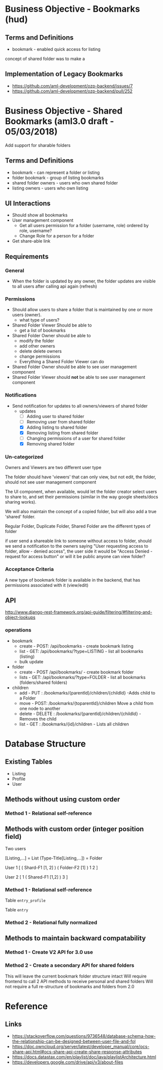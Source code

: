 # Business Objective - Bookmarks (hud)

## Terms and Definitions
* bookmark - enabled quick access for listing

concept of shared folder was to make a
## Implementation of Legacy Bookmarks
* https://github.com/aml-development/ozp-backend/issues/7
* https://github.com/aml-development/ozp-backend/pull/252


# Business Objective - Shared Bookmarks (aml3.0 draft - 05/03/2018)
Add support for sharable folders

## Terms and Definitions
* bookmark - can represent a folder or listing
* folder bookmark - group of listing bookmarks
* shared folder owners - users who own shared folder
* listing owners - users who own listing

## UI Interactions
* Should show all bookmarks
* User management component
    * Get all users permission for a folder (username, role) ordered by role, username?
    * Change Role for a person for a folder
* Get share-able link

## Requirements

### General
* When the folder is updated by any owner, the folder updates are visible to all users after calling api again (refresh)

### Permissions
* Should allow users to share a folder that is maintained by one or more users (owner).
    * what type of users?
* Shared Folder Viewer Should be able to
    * get a list of bookmarks
* Shared Folder Owner should be able to
    * modify the folder
    * add other owners
    * delete delete owners
    * change permissions
    * Everything a Shared Folder Viewer can do
* Shared Folder Owner should be able to see user management component
* Shared Folder Viewer should **not** be able to see user management component

### Notifications
* Send notification for updates to all owners/viewers of shared folder
    * updates
        * [ ] Adding user to shared folder
        * [ ] Removing user from shared folder
        * [x] Adding listing to shared folder
        * [x] Removing listing from shared folder
        * [ ] Changing permissions of a user for shared folder
        * [x] Removing shared folder

### Un-categorized
Owners and Viewers are two different user type

The folder should have 'viewers' that can only view, but not edit, the folder, should not see user management component

The UI component, when available, would let the folder creator select users to share to, and set their permissions (similar in the way google sheets/docs sharing works).

We will also maintain the concept of a copied folder, but will also add a true 'shared' folder.

Regular Folder, Duplicate Folder, Shared Folder  are the different types of folder

if user send a shareable link to someone without access to folder,
should we send a notification to the owners saying
"User requesting access to folder,  allow - denied access",
the user side it would be "Access Denied - request for access button"
or will it be public anyone can view folder?

### Acceptance Criteria
A new type of bookmark folder is available in the backend, that has permissions associated with it (view/edit)

## API

http://www.django-rest-framework.org/api-guide/filtering/#filtering-and-object-lookups

### operations
* bookmark
    * create - POST: /api/bookmarks - create bookmark listing
    * list - GET: /api/bookmarks/?type=LISTING - list all bookmarks (listing)
    * bulk update
* folder
    * create - POST /api/bookmarks/ - create bookmark folder
    * lists  - GET: /api/bookmarks/?type=FOLDER - list all bookmarks (folders/shared folders)
* children
    * add - PUT : /bookmarks/{parentId}/children/{childId} -Adds child to a Folder
    * move - POST: /bookmarks/{toparentId}/children	Move a child from one node to another
    * delete - DELETE : /bookmarks/{parentId}/children/{childId} - Removes the child
    * list - GET : /bookmarks/{id}/children - Lists all children

# Database Structure

## Existing Tables
* Listing
* Profile
* User

## Methods without using custom order
### Method 1 - Relational self-reference


## Methods with custom order (integer position field)
Two users

[Listing,...] = List
(Type-Title[Listing,...]) = Folder

User 1
  [
    (
      Shard-F1
        [1, 2]
    )
    (
        Folder-F2
        [1]
    )
    1
    2
  ]

User 2
  [
    1
    (
      Shared-F1
        [1,2]
    )
    3
  ]

### Method 1 - Relational self-reference

Table `entry_profile`

Table `entry`


### Method 2 - Relational fully normalized



## Methods to maintain backward compatability
### Method 1 - Create V2 API for 3.0 use

### Method 2 - Create a secondary API for shared folders
This will leave the current bookmark folder structure intact
Will require frontend to call 2 API methods to receive personal and shared folders
Will not require a full re-structure of bookmarks and folders from 2.0


# Reference

## Links
* https://stackoverflow.com/questions/9736548/database-schema-how-the-relationship-can-be-designed-between-user-file-and-fol
* https://doc.owncloud.org/server/latest/developer_manual/core/ocs-share-api.html#ocs-share-api-create-share-response-attributes
* https://docs.datastax.com/en/playlist/doc/java/playlistArchitecture.html
* https://developers.google.com/drive/api/v3/about-files
